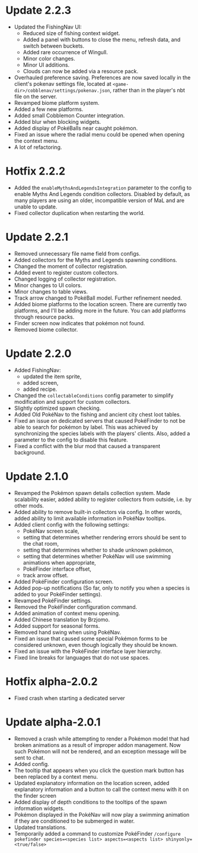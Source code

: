 # Update 2.2.3

- Updated the FishingNav UI:
  - Reduced size of fishing context widget.
  - Added a panel with buttons to close the menu, refresh data, and switch between buckets.
  - Added rare occurrence of Wingull.
  - Minor color changes.
  - Minor UI additions.
  - Clouds can now be added via a resource pack.
- Overhauled preference saving. Preferences are now saved locally in the client's pokenav settings file, located at `<game-dir>/cobblenav/settings/pokenav.json`, rather than in the player's nbt file on the server.
- Revamped biome platform system.
- Added a few new platforms.
- Added small Cobblemon Counter integration.
- Added blur when blocking widgets.
- Added display of PokéBalls near caught pokémon.
- Fixed an issue where the radial menu could be opened when opening the context menu.
- A lot of refactoring.

# Hotfix 2.2.2

- Added the `enableMythsAndLegendsIntegration` parameter to the config to enable Myths And Legends condition collectors. Disabled by default, as many players are using an older, incompatible version of MaL and are unable to update.
- Fixed collector duplication when restarting the world.

# Update 2.2.1

- Removed unnecessary file name field from configs.
- Added collectors for the Myths and Legends spawning conditions.
- Changed the moment of collector registration.
- Added event to register custom collectors.
- Changed logging of collector registration.
- Minor changes to UI colors.
- Minor changes to table views.
- Track arrow changed to PokéBall model. Further refinement needed.
- Added biome platforms to the location screen. There are currently two platforms, and I'll be adding more in the future. You can add platforms through resource packs.
- Finder screen now indicates that pokémon not found.
- Removed biome collector.

# Update 2.2.0

- Added FishingNav:
  - updated the item sprite,
  - added screen,
  - added recipe.
- Changed the `collectableConditions` config parameter to simplify modification and support for custom collectors.
- Slightly optimized spawn checking.
- Added Old PokéNav to the fishing and ancient city chest loot tables.
- Fixed an issue on dedicated servers that caused PokéFinder to not be able to search for pokémon by label. This was achieved by synchronizing the species labels with the players' clients. Also, added a parameter to the config to disable this feature.
- Fixed a conflict with the blur mod that caused a transparent background.

# Update 2.1.0

- Revamped the Pokémon spawn details collection system. Made scalability easier, added ability to register collectors from outside, i.e. by other mods.
- Added ability to remove built-in collectors via config. In other words, added ability to limit available information in PokéNav tooltips.
- Added client config with the following settings:
  - PokéNav screen scale,
  - setting that determines whether rendering errors should be sent to the chat room,
  - setting that determines whether to shade unknown pokémon,
  - setting that determines whether PokéNav will use swimming animations when appropriate,
  - PokéFinder interface offset,
  - track arrow offset.
- Added PokéFinder configuration screen.
- Added pop-up notifications (So far, only to notify you when a species is added to your PokéFinder settings).
- Revamped PokéFinder settings.
- Removed the PokéFinder configuration command.
- Added animation of context menu opening.
- Added Chinese translation by Brzjomo.
- Added support for seasonal forms.
- Removed hand swing when using PokéNav.
- Fixed an issue that caused some special Pokémon forms to be considered unknown, even though logically they should be known.
- Fixed an issue with the PokéFinder interface layer hierarchy.
- Fixed line breaks for languages that do not use spaces.

# Hotfix alpha-2.0.2

- Fixed crash when starting a dedicated server

# Update alpha-2.0.1

- Removed a crash while attempting to render a Pokémon model that had broken animations as a result of improper addon management. Now such Pokémon will not be rendered, and an exception message will be sent to chat.
- Added config.
- The tooltip that appears when you click the question mark button has been replaced by a context menu.
- Updated explanatory information on the location screen, added explanatory information and a button to call the context menu with it on the finder screen
- Added display of depth conditions to the tooltips of the spawn information widgets.
- Pokémon displayed in the PokéNav will now play a swimming animation if they are conditioned to be submerged in water.
- Updated translations.
- Temporarily added a command to customize PokéFinder `/configure pokefinder species=<species list> aspects=<aspects list> shinyonly=<true/false>`